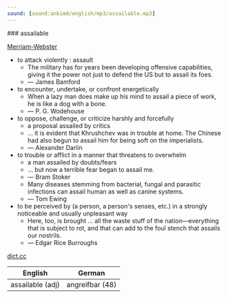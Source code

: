 ```yaml
---
sound: [sound:ankimd/english/mp3/assailable.mp3]
---
```


\### assailable

[Merriam-Webster](https://www.merriam-webster.com/dictionary/assailable)

- to attack violently : assault
    - The military has for years been developing offensive capabilities, giving it the power not just to defend the US but to assail its foes.
    - — James Bamford
- to encounter, undertake, or confront energetically
    - When a lazy man does make up his mind to assail a piece of work, he is like a dog with a bone.
    - — P. G. Wodehouse
- to oppose, challenge, or criticize harshly and forcefully
    - a proposal assailed by critics
    - … it is evident that Khrushchev was in trouble at home. The Chinese had also begun to assail him for being soft on the imperialists.
    - — Alexander Darlin
- to trouble or afflict in a manner that threatens to overwhelm
    - a man assailed by doubts/fears
    - … but now a terrible fear began to assail me.
    - — Bram Stoker
    - Many diseases stemming from bacterial, fungal and parasitic infections can assail human as well as canine systems.
    - — Tom Ewing
- to be perceived by (a person, a person's senses, etc.) in a strongly noticeable and usually unpleasant way
    - Here, too, is brought … all the waste stuff of the nation—everything that is subject to rot, and that can add to the foul stench that assails our nostrils.
    - — Edgar Rice Burroughs

[dict.cc](https://www.dict.cc/assailable)

| English        | German       |
| -------------- | ------------ |
| assailable (adj) | angreifbar (48) |
